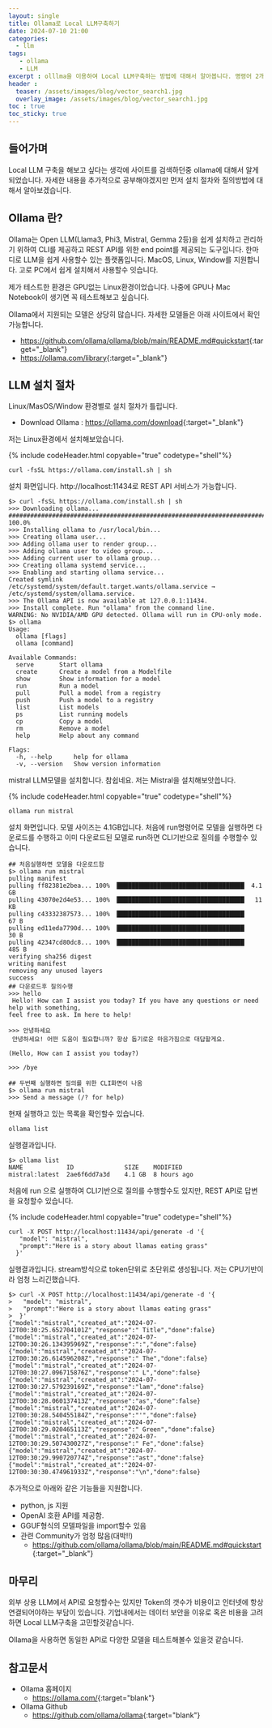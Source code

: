 ```yaml
---
layout: single
title: Ollama로 Local LLM구축하기
date: 2024-07-10 21:00
categories: 
  - llm 
tags: 
   - ollama
   - LLM
excerpt : olllma을 이용하여 Local LLM구축하는 방법에 대해서 알아봅니다. 명령어 2개로 설치, 그리고 질문
header : 
  teaser: /assets/images/blog/vector_search1.jpg
  overlay_image: /assets/images/blog/vector_search1.jpg
toc : true  
toc_sticky: true
---
```


## 들어가며

Local LLM 구축을 해보고 싶다는 생각에 사이트를 검색하던중 ollama에 대해서 알게되었습니다. 
자세한 내용을 추가적으로 공부해야겠지만 먼저 설치 절차와 질의방법에 대해서 알아보겠습니다.

## Ollama 란?

Ollama는 Open LLM(Llama3, Phi3, Mistral, Gemma 2등)을 쉽게 설치하고 관리하기 위하여 CLI를 제공하고  REST API를 위한 end point를 제공되는 도구입니다. 한마디로 LLM을 쉽게 사용할수 있는 플랫폼입니다. MacOS, Linux, Window를 지원합니다. 고로 PC에서 쉽게 설치해서 사용할수 잇습니다. 

제가 테스트한 환경은 GPU없는 Linux환경이었습니다. 나중에 GPU나 Mac Notebook이 생기면 꼭 테스트해보고 싶습니다. 

Ollama에서 지원되는 모델은 상당히 많습니다. 자세한 모델들은 아래 사이트에서 확인가능합니다. 
- <https://github.com/ollama/ollama/blob/main/README.md#quickstart>{:target="_blank"}
- <https://ollama.com/library>{:target="_blank"}

## LLM 설치 절차

Linux/MasOS/Window 환경별로 설치 절차가 틀립니다. 
- Download Ollama : <https://ollama.com/download>{:target="_blank"}
  
저는 Linux환경에서 설치해보았습니다. 

{% include codeHeader.html copyable="true" codetype="shell"%}
```shell
curl -fsSL https://ollama.com/install.sh | sh
```

설치 화면입니다. http://localhost:11434로 REST API 서비스가 가능합니다. 

```shell
$> curl -fsSL https://ollama.com/install.sh | sh
>>> Downloading ollama...
######################################################################## 100.0%
>>> Installing ollama to /usr/local/bin...
>>> Creating ollama user...
>>> Adding ollama user to render group...
>>> Adding ollama user to video group...
>>> Adding current user to ollama group...
>>> Creating ollama systemd service...
>>> Enabling and starting ollama service...
Created symlink /etc/systemd/system/default.target.wants/ollama.service → /etc/systemd/system/ollama.service.
>>> The Ollama API is now available at 127.0.0.1:11434.
>>> Install complete. Run "ollama" from the command line.
WARNING: No NVIDIA/AMD GPU detected. Ollama will run in CPU-only mode.
$> ollama
Usage:
  ollama [flags]
  ollama [command]

Available Commands:
  serve       Start ollama
  create      Create a model from a Modelfile
  show        Show information for a model
  run         Run a model
  pull        Pull a model from a registry
  push        Push a model to a registry
  list        List models
  ps          List running models
  cp          Copy a model
  rm          Remove a model
  help        Help about any command

Flags:
  -h, --help      help for ollama
  -v, --version   Show version information
```

mistral LLM모델을 설치합니다. 참쉽네요.
저는 Mistral을 설치해보앗씁니다.

{% include codeHeader.html copyable="true" codetype="shell"%}
```shell
ollama run mistral
```

설치 화면입니다. 모델 사이즈는 4.1GB입니다. 
처음에 run명령어로 모델을 실행하면 다운로드를 수행하고 이미 다운로드된 모델로 run하면 CLI기반으로 질의를 수행할수 있습니다. 

```shell
## 처음실행하면 모델을 다운로드함 
$> ollama run mistral  
pulling manifest
pulling ff82381e2bea... 100% ▕███████████████████████████████████▏ 4.1 GB
pulling 43070e2d4e53... 100% ▕███████████████████████████████████▏  11 KB
pulling c43332387573... 100% ▕███████████████████████████████████▏   67 B
pulling ed11eda7790d... 100% ▕███████████████████████████████████▏   30 B
pulling 42347cd80dc8... 100% ▕███████████████████████████████████▏  485 B
verifying sha256 digest
writing manifest
removing any unused layers
success
## 다운로드후 질의수행
>>> hello
 Hello! How can I assist you today? If you have any questions or need help with something,
feel free to ask. Im here to help!

>>> 안녕하세요
 안녕하세요! 어떤 도움이 필요합니까? 항상 돕기로운 마음가짐으로 대답할게요.

(Hello, How can I assist you today?)

>>> /bye

## 두번째 실행하면 질의를 위한 CLI화면이 나옴
$> ollama run mistral
>>> Send a message (/? for help)
```

현재 실행하고 있는 목록을 확인할수 있습니다. 

```shell
ollama list
```

실행결과입니다. 

```shell
$> ollama list
NAME            ID              SIZE    MODIFIED
mistral:latest  2ae6f6dd7a3d    4.1 GB  8 hours ago
```
 

처음에 run 으로 실행하여 CLI기반으로 질의를 수행할수도 있지만, REST API로 답변을 요청할수 있습니다. 

{% include codeHeader.html copyable="true" codetype="shell"%}
```shell
curl -X POST http://localhost:11434/api/generate -d '{
   "model": "mistral",
   "prompt":"Here is a story about llamas eating grass"
  }'
```

실행결과입니다. stream방식으로 token단위로 초단위로 생성됩니다. 저는 CPU기반이라 엄청 느리긴했습니다. 

```shell
$> curl -X POST http://localhost:11434/api/generate -d '{
>   "model": "mistral",
>   "prompt":"Here is a story about llamas eating grass"
>  }'
{"model":"mistral","created_at":"2024-07-12T00:30:25.652704101Z","response":" Title","done":false}
{"model":"mistral","created_at":"2024-07-12T00:30:26.134395969Z","response":":","done":false}
{"model":"mistral","created_at":"2024-07-12T00:30:26.614596208Z","response":" The","done":false}
{"model":"mistral","created_at":"2024-07-12T00:30:27.096715876Z","response":" L","done":false}
{"model":"mistral","created_at":"2024-07-12T00:30:27.579239169Z","response":"lam","done":false}
{"model":"mistral","created_at":"2024-07-12T00:30:28.060137413Z","response":"as","done":false}
{"model":"mistral","created_at":"2024-07-12T00:30:28.540455184Z","response":"'","done":false}
{"model":"mistral","created_at":"2024-07-12T00:30:29.020465113Z","response":" Green","done":false}
{"model":"mistral","created_at":"2024-07-12T00:30:29.507430027Z","response":" Fe","done":false}
{"model":"mistral","created_at":"2024-07-12T00:30:29.990720774Z","response":"ast","done":false}
{"model":"mistral","created_at":"2024-07-12T00:30:30.474961933Z","response":"\n","done":false}
```

추가적으로 아래와 같은 기능들을 지원합니다. 
 - python, js 지원 
 - OpenAI 호환 API를 제공함.
 - GGUF형식의 모델파일을 import할수 있음
 - 관련 Community가 엄청 많음(대박!!)
   - <https://github.com/ollama/ollama/blob/main/README.md#quickstart>{:target="_blank"}


## 마무리

외부 상용 LLM에서 API로 요청할수는 있지만 Token의 갯수가 비용이고 인터넷에 항상 연결되어야하는 부담이 있습니다. 기업내에서는 데이터 보안을 이유로 혹은 비용을 고려하면 Local LLM구축을 고민할것같습니다. 

Ollama을 사용하면 동일한 API로 다양한 모델을 테스트해볼수 있을것 같습니다. 

## 참고문서

- Ollama 홈페이지
  - <https://ollama.com/>{:target="blank"}
- Ollama Github
  - <https://github.com/ollama/ollama>{:target="blank"}